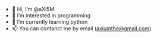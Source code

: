 - 👋 Hi, I’m @aXi5M
- 👀 I’m interested in programming
- 🌱 I’m currently learning python
- 📫 You can contanct me by email (axiumthe@gmail.com)

<!---
aXi5M/aXi5M is a ✨ special ✨ repository because its `README.md` (this file) appears on your GitHub profile.
You can click the Preview link to take a look at your changes.
--->
